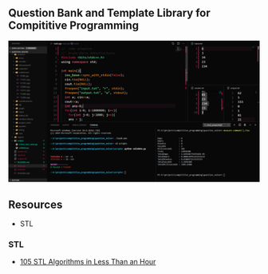 ## Question Bank and Template Library for Compititive Programming

![img](./scripts/img/zenmode.png)



## Resources
  * STL


### STL
* [105 STL Algorithms in Less Than an Hour](https://youtube.com)